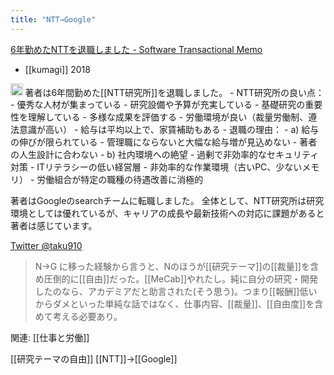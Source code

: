 ```yaml
---
title: "NTT→Google"
---
```


[6年勤めたNTTを退職しました - Software Transactional Memo](http://kumagi.hatenablog.com/entry/exit-from-ntt)
- [[kumagi]] 2018
<img src='https://scrapbox.io/api/pages/nishio/claude/icon' alt='claude.icon' height="19.5"/>
著者は6年間勤めた[[NTT研究所]]を退職しました。
- NTT研究所の良い点：
    - 優秀な人材が集まっている
    - 研究設備や予算が充実している
    - 基礎研究の重要性を理解している
    - 多様な成果を評価する
    - 労働環境が良い（裁量労働制、遵法意識が高い）
    - 給与は平均以上で、家賃補助もある
- 退職の理由：
    - a) 給与の伸びが限られている
        - 管理職にならないと大幅な給与増が見込めない
        - 著者の人生設計に合わない
    - b) 社内環境への絶望
        - 過剰で非効率的なセキュリティ対策
        - ITリテラシーの低い経営層
        - 非効率的な作業環境（古いPC、少ないメモリ）
        - 労働組合が特定の職種の待遇改善に消極的

著者はGoogleのsearchチームに転職しました。
全体として、NTT研究所は研究環境としては優れているが、キャリアの成長や最新技術への対応に課題があると著者は感じています。

[Twitter @taku910](https://twitter.com/taku910/status/1066989893052620801?s=09)
> N→G に移った経験から言うと、Nのほうが[[研究テーマ]]の[[裁量]]を含め圧倒的に[[自由]]だった。[[MeCab]]やれたし。純に自分の研究・開発したのなら、アカデミアだと助言された(そう思う)。つまり[[報酬]]低いからダメといった単純な話ではなく、仕事内容、[[裁量]]、[[自由度]]を含めて考える必要あり。

関連: [[仕事と労働]]

[[研究テーマの自由]]
[[NTT]]→[[Google]]
